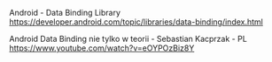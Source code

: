 Android - Data Binding Library
https://developer.android.com/topic/libraries/data-binding/index.html

Android Data Binding nie tylko w teorii - Sebastian Kacprzak - PL
https://www.youtube.com/watch?v=eOYPOzBiz8Y
